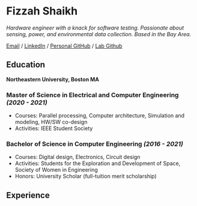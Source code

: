 # Fizzah Shaikh

_Hardware engineer with a knack for software testing. Passionate about sensing, power, and environmental data collection. Based in the Bay Area._ <br>

[Email](mailto:fizzahh98@gmail.com) / [LinkedIn](https://www.linkedin.com/in/fizzah-shaikh/) / [Personal GitHub](https://github.com/fizzshaikh/) / [Lab Github](https://github.com/envsensorslab/traceResearch)


## Education

**Northeastern University, Boston MA** <br>
### Master of Science in Electrical and Computer Engineering  _(2020 - 2021)_ <br>
  - Courses: Parallel processing, Computer architecture, Simulation and modeling, HW/SW co-design
  - Activities: IEEE Student Society
  
### Bachelor of Science in Computer Engineering               _(2016 - 2021)_ <br>
  - Courses: Digital design, Electronics, Circuit design
  - Activities: Students for the Exploration and Development of Space, Society of Women in Engineering
  - Honors: University Scholar (full-tuition merit scholarship)

## Experience 
